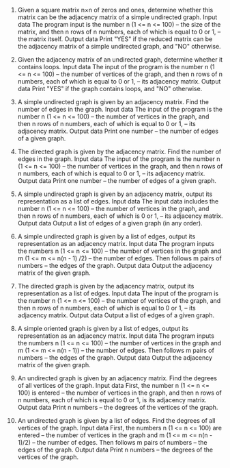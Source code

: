 1. Given a square matrix n×n of zeros and ones, determine whether this matrix can be the adjacency matrix of a simple undirected graph.
Input data
The program input is the number n (1 <= n <= 100) – the size of the matrix, and then n rows of n numbers, each of which is equal to 0 or 1, – the matrix itself.
Output data
Print "YES" if the reduced matrix can be the adjacency matrix of a simple undirected graph, and "NO" otherwise.

2. Given the adjacency matrix of an undirected graph, determine whether it contains loops.
Input data
The input of the program is the number n (1 <= n <= 100) – the number of vertices of the graph, and then n rows of n numbers, each of which is equal to 0 or 1, – its adjacency matrix.
Output data
Print "YES" if the graph contains loops, and "NO" otherwise.

3. A simple undirected graph is given by an adjacency matrix. Find the number of edges in the graph.
Input data
The input of the program is the number n (1 <= n <= 100) – the number of vertices in the graph, and then n rows of n numbers, each of which is equal to 0 or 1, – its adjacency matrix.
Output data
Print one number – the number of edges of a given graph.

4. The directed graph is given by the adjacency matrix. Find the number of edges in the graph.
Input data
The input of the program is the number n (1 <= n <= 100) – the number of vertices in the graph, and then n rows of n numbers, each of which is equal to 0 or 1, – its adjacency matrix.
Output data
Print one number – the number of edges of a given graph.

5. A simple undirected graph is given by an adjacency matrix, output its representation as a list of edges.
Input data
The input data includes the number n (1 <= n <= 100) – the number of vertices in the graph, and then n rows of n numbers, each of which is 0 or 1, – its adjacency matrix.
Output data
Output a list of edges of a given graph (in any order).

6. A simple undirected graph is given by a list of edges, output its representation as an adjacency matrix.
Input data
The program inputs the numbers n (1 <= n <= 100) – the number of vertices in the graph and m (1 <= m <= n(n - 1) /2) – the number of edges. Then follows m pairs of numbers – the edges of the graph.
Output data
Output the adjacency matrix of the given graph.

7. The directed graph is given by the adjacency matrix, output its representation as a list of edges.
Input data
The input of the program is the number n (1 <= n <= 100) – the number of vertices of the graph, and then n rows of n numbers, each of which is equal to 0 or 1, – its adjacency matrix.
Output data
Output a list of edges of a given graph.

8. A simple oriented graph is given by a list of edges, output its representation as an adjacency matrix.
Input data
The program inputs the numbers n (1 <= n <= 100) – the number of vertices in the graph and m (1 <= m <= n(n - 1)) – the number of edges. Then follows m pairs of numbers – the edges of the graph.
Output data
Output the adjacency matrix of the given graph.

10. An undirected graph is given by an adjacency matrix. Find the degrees of all vertices of the graph.
Input data
First, the number n (1 <= n <= 100) is entered – the number of vertices in the graph, and then n rows of n numbers, each of which is equal to 0 or 1, is its adjacency matrix.
Output data
Print n numbers – the degrees of the vertices of the graph.

11. An undirected graph is given by a list of edges. Find the degrees of all vertices of the graph.
Input data
First, the numbers n (1 <= n <= 100) are entered – the number of vertices in the graph and m (1 <= m <= n(n - 1)/2) – the number of edges. Then follows m pairs of numbers – the edges of the graph.
Output data
Print n numbers – the degrees of the vertices of the graph.
